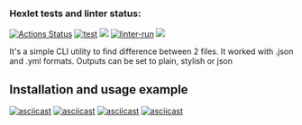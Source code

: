 ### Hexlet tests and linter status:
[![Actions Status](https://github.com/yuriy-kormin/python-project-lvl2/workflows/hexlet-check/badge.svg)](https://github.com/yuriy-kormin/python-project-lvl2/actions)
[![test](https://github.com/yuriy-kormin/python-project-lvl2/actions/workflows/tests.yml/badge.svg)](https://github.com/yuriy-kormin/python-project-lvl2/actions/workflows/tests.yml)
<a href="https://codeclimate.com/github/yuriy-kormin/python-project-lvl2/test_coverage"><img src="https://api.codeclimate.com/v1/badges/7f241587067d2985f1dc/test_coverage" /></a>
[![linter-run](https://github.com/yuriy-kormin/python-project-lvl2/actions/workflows/linter-run.yml/badge.svg)](https://github.com/yuriy-kormin/python-project-lvl2/actions/workflows/linter-run.yml)
<a href="https://codeclimate.com/github/yuriy-kormin/python-project-lvl2/maintainability"><img src="https://api.codeclimate.com/v1/badges/7f241587067d2985f1dc/maintainability" /></a>

It's a simple CLI utility to find difference between 2 files.
It worked with .json and .yml formats. Outputs can be set to plain, stylish or json 

## Installation and usage example 
[![asciicast](https://asciinema.org/a/480362.svg)](https://asciinema.org/a/480362)
[![asciicast](https://asciinema.org/a/lrE2zzmUpqzeE3ufPi1HMfkjW.svg)](https://asciinema.org/a/lrE2zzmUpqzeE3ufPi1HMfkjW)
[![asciicast](https://asciinema.org/a/488580.svg)](https://asciinema.org/a/488580)
[![asciicast](https://asciinema.org/a/RAb4Np4eJWI5DL724uVI6Pakp.svg)](https://asciinema.org/a/RAb4Np4eJWI5DL724uVI6Pakp)
